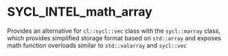 # SYCL_INTEL_math_array

Provides an alternative for `cl::sycl::vec` class with the `sycl::marray` class, which provides simplified storage format based on `std::array` and exposes math function overloads similar to `std::valarray` and `sycl::vec`

